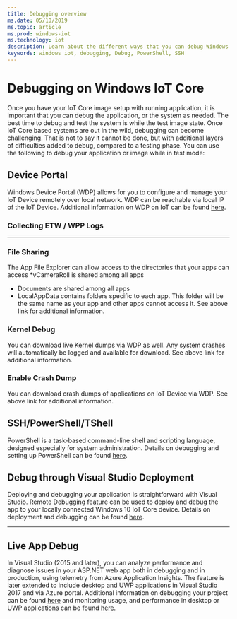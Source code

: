 ```yaml
---
title: Debugging overview
ms.date: 05/10/2019
ms.topic: article
ms.prod: windows-iot
ms.technology: iot
description: Learn about the different ways that you can debug Windows 10 IoT Core.
keywords: windows iot, debugging, Debug, PowerShell, SSH
---
```


# Debugging on Windows IoT Core
Once you have your IoT Core image setup with running application, it is important that you can debug the application, or the system as needed. The best time to debug and test the system is while the test image state. Once IoT Core based systems are out in the wild, debugging can become challenging. That is not to say it cannot be done, but with additional layers of difficulties added to debug, compared to a testing phase. You can use the following to debug your application or image while in test mode:

## Device Portal
Windows Device Portal (WDP) allows for you to configure and manage your IoT Device remotely over local network. WDP can be reachable via local IP of the IoT Device. Additional information on WDP on IoT can be found [here](/windows/iot-core/manage-your-device/DevicePortal).

### Collecting ETW / WPP Logs
-----

### File Sharing
The App File Explorer can allow access to the directories that your apps can access
*vCameraRoll is shared among all apps
* Documents are shared among all apps
* LocalAppData contains folders specific to each app. This folder will be the same name as your app and other apps cannot access it.
See above link for additional information.

### Kernel Debug
You can download live Kernel dumps via WDP as well. Any system crashes will automatically be logged and available for download. See above link for additional information.

### Enable Crash Dump
You can download crash dumps of applications on IoT Device via WDP. See above link for additional information.

## SSH/PowerShell/TShell
PowerShell is a task-based command-line shell and scripting language, designed especially for system administration. Details on debugging and setting up PowerShell can be found [here](../connect-your-device/powershell.md).

## Debug through Visual Studio Deployment
Deploying and debugging your application is straightforward with Visual Studio. Remote Debugging feature can be used to deploy and debug the app to your locally connected Windows 10 IoT Core device. Details on deployment and debugging can be found [here](../develop-your-app/RemoteDebugging.md).

-----
## Live App Debug
In Visual Studio (2015 and later), you can analyze performance and diagnose issues in your ASP.NET web app both in debugging and in production, using telemetry from Azure Application Insights. The feature is later extended to include desktop and UWP applications in Visual Studio 2017 and via Azure portal. Additional information on debugging your project can be found [here](/azure/azure-monitor/app/visual-studio) and monitoring usage, and performance in desktop or UWP applications can be found [here](/azure/azure-monitor/app/windows-desktop).
